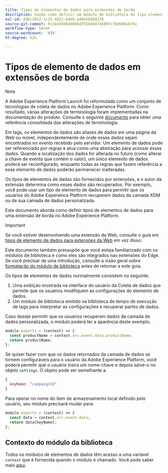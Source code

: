 ```yaml
---
title: Tipos de elementos de dados para extensões de borda
description: Saiba como definir um módulo de biblioteca do tipo elemento de dados para uma extensão de tag em uma propriedade de ponta.
exl-id: ddbc3912-1c25-4d21-bde8-e40e583b4278
source-git-commit: 0c2ee3bbb4d85bd755b4847a509fc7bd50ba67bc
workflow-type: tm+mt
source-wordcount: '435'
ht-degree: 52%

---
```


# Tipos de elemento de dados em extensões de borda

>[!NOTE]
>
>A Adobe Experience Platform Launch foi reformulada como um conjunto de tecnologias de coleta de dados no Adobe Experience Platform. Como resultado, várias alterações de terminologia foram implementadas na documentação do produto. Consulte o seguinte [documento](../../term-updates.md) para obter uma referência consolidada das alterações de terminologia.

Em tags, os elementos de dados são aliases de dados em uma página da Web ou móvel, independentemente de onde esses dados sejam encontrados no evento recebido pelo servidor. Um elemento de dados pode ser referenciado por regras e atua como uma abstração para acessar esses dados. Quando a localização dos dados for alterada no futuro (como alterar a chave de evento que contém o valor), um único elemento de dados poderá ser reconfigurado, enquanto todas as regras que fazem referência a esse elemento de dados poderão permanecer inalteradas.

Os tipos de elementos de dados são fornecidos por extensões, e o autor da extensão determina como esses dados são recuperados. Por exemplo, você pode usar um tipo de elemento de dados para permitir que os usuários do Adobe Experience Platform recuperem dados da camada XDM ou de sua camada de dados personalizada.

Este documento aborda como definir tipos de elementos de dados para uma extensão de borda no Adobe Experience Platform.

>[!IMPORTANT]
>
>Se você estiver desenvolvendo uma extensão da Web, consulte o guia em [tipos de elemento de dados para extensões da Web](../web/data-element-types.md) em vez disso.
>
>Este documento também pressupõe que você esteja familiarizado com os módulos de biblioteca e como eles são integrados nas extensões do Edge. Se você precisar de uma introdução, consulte a visão geral sobre [formatação do módulo de biblioteca](./format.md) antes de retornar a este guia.

Os tipos de elementos de dados normalmente consistem no seguinte:

1. Uma exibição mostrada na interface do usuário da Coleta de dados que permite que os usuários modifiquem as configurações do elemento de dados.
2. Um módulo de biblioteca emitido na biblioteca de tempo de execução de tags para interpretar as configurações e recuperar partes de dados.

Caso deseje permitir que os usuários recuperem dados da camada de dados personalizada, o módulo poderá ter a aparência deste exemplo.

```js
module.exports = (context) => {
  const productName = context.arc.event.data.productName;
  return productName;
};
```

Se quiser fazer com que os dados retornados da camada de dados se tornem configuráveis para o usuário da Adobe Experience Platform, você poderá permitir que o usuário insira um nome-chave e depois salve-o no objeto `settings`. O objeto pode ser semelhante a.

```js
{
  keyName: "campaignId"
}
```

Para operar no nome do item de armazenamento local definido pelo usuário, seu módulo precisará mudar para:

```js
module.exports = (context) => {
  const data = context.arc.event.data;
  return data[keyName];
};
```

## Contexto do módulo da biblioteca

Todos os módulos de elementos de dados têm acesso a uma variável `context` que é fornecida quando o módulo é chamado. Você pode saber mais [aqui](./context.md).
